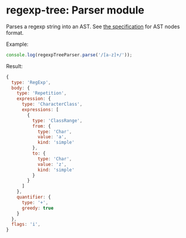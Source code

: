 # regexp-tree: Parser module

Parses a regexp string into an AST. See [the specification](https://github.com/DmitrySoshnikov/regexp-tree#ast-nodes-specification) for AST nodes format.

Example:

```js
console.log(regexpTreeParser.parse('/[a-z]+/'));
```

Result:

```js
{
  type: 'RegExp',
  body: {
    type: 'Repetition',
    expression: {
      type: 'CharacterClass',
      expressions: [
        {
          type: 'ClassRange',
          from: {
            type: 'Char',
            value: 'a',
            kind: 'simple'
          },
          to: {
            type: 'Char',
            value: 'z',
            kind: 'simple'
          }
        }
      ]
    },
    quantifier: {
      type: '+',
      greedy: true
    }
  },
  flags: 'i',
}
```